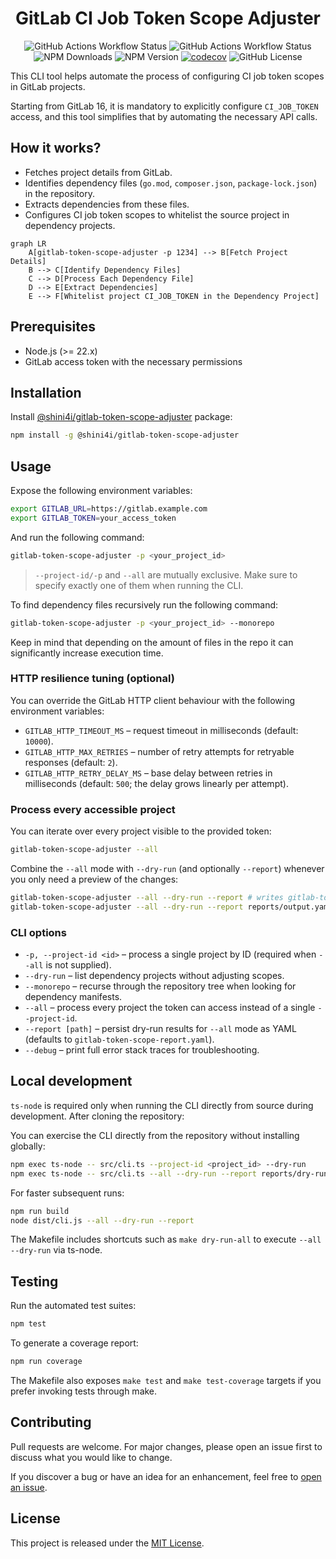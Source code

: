 <div align="center">

# GitLab CI Job Token Scope Adjuster

![GitHub Actions Workflow Status](https://img.shields.io/github/actions/workflow/status/shini4i/gtsa/publish.yaml?label=publish)
![GitHub Actions Workflow Status](https://img.shields.io/github/actions/workflow/status/shini4i/gtsa/tests.yaml?label=tests)
![NPM Downloads](https://img.shields.io/npm/dm/%40shini4i%2Fgitlab-token-scope-adjuster)
![NPM Version](https://img.shields.io/npm/v/%40shini4i%2Fgitlab-token-scope-adjuster)
[![codecov](https://codecov.io/gh/shini4i/gtsa/graph/badge.svg?token=VE6BNL1A8O)](https://codecov.io/gh/shini4i/gtsa)
![GitHub License](https://img.shields.io/github/license/shini4i/gtsa)

</div>

This CLI tool helps automate the process of configuring CI job token scopes in GitLab projects.

Starting from GitLab 16, it is mandatory to explicitly configure `CI_JOB_TOKEN` access, and this tool simplifies that by
automating the necessary API calls.

## How it works?

- Fetches project details from GitLab.
- Identifies dependency files (`go.mod`, `composer.json`, `package-lock.json`) in the repository.
- Extracts dependencies from these files.
- Configures CI job token scopes to whitelist the source project in dependency projects.

```mermaid
graph LR
    A[gitlab-token-scope-adjuster -p 1234] --> B[Fetch Project Details]
    B --> C[Identify Dependency Files]
    C --> D[Process Each Dependency File]
    D --> E[Extract Dependencies]
    E --> F[Whitelist project CI_JOB_TOKEN in the Dependency Project]
```

## Prerequisites

- Node.js (>= 22.x)
- GitLab access token with the necessary permissions

## Installation

Install [@shini4i/gitlab-token-scope-adjuster](https://www.npmjs.com/package/@shini4i/gitlab-token-scope-adjuster) package:

```sh
npm install -g @shini4i/gitlab-token-scope-adjuster
```

## Usage

Expose the following environment variables:

```sh
export GITLAB_URL=https://gitlab.example.com
export GITLAB_TOKEN=your_access_token
```

And run the following command:

```sh
gitlab-token-scope-adjuster -p <your_project_id>
```

> `--project-id/-p` and `--all` are mutually exclusive. Make sure to specify exactly one of them when running the CLI.

To find dependency files recursively run the following command:
```sh
gitlab-token-scope-adjuster -p <your_project_id> --monorepo
```

Keep in mind that depending on the amount of files in the repo it can significantly increase execution time.

### HTTP resilience tuning (optional)

You can override the GitLab HTTP client behaviour with the following environment variables:

- `GITLAB_HTTP_TIMEOUT_MS` – request timeout in milliseconds (default: `10000`).
- `GITLAB_HTTP_MAX_RETRIES` – number of retry attempts for retryable responses (default: `2`).
- `GITLAB_HTTP_RETRY_DELAY_MS` – base delay between retries in milliseconds (default: `500`; the delay grows linearly per attempt).

### Process every accessible project

You can iterate over every project visible to the provided token:

```sh
gitlab-token-scope-adjuster --all
```

Combine the `--all` mode with `--dry-run` (and optionally `--report`) whenever you only need a preview of the changes:

```sh
gitlab-token-scope-adjuster --all --dry-run --report # writes gitlab-token-scope-report.yaml
gitlab-token-scope-adjuster --all --dry-run --report reports/output.yaml
```

### CLI options

- `-p, --project-id <id>` – process a single project by ID (required when `--all` is not supplied).
- `--dry-run` – list dependency projects without adjusting scopes.
- `--monorepo` – recurse through the repository tree when looking for dependency manifests.
- `--all` – process every project the token can access instead of a single `--project-id`.
- `--report [path]` – persist dry-run results for `--all` mode as YAML (defaults to `gitlab-token-scope-report.yaml`).
- `--debug` – print full error stack traces for troubleshooting.

## Local development

`ts-node` is required only when running the CLI directly from source during development. After cloning the repository:

You can exercise the CLI directly from the repository without installing globally:

```sh
npm exec ts-node -- src/cli.ts --project-id <project_id> --dry-run
npm exec ts-node -- src/cli.ts --all --dry-run --report reports/dry-run.yaml
```

For faster subsequent runs:

```sh
npm run build
node dist/cli.js --all --dry-run --report
```

The Makefile includes shortcuts such as `make dry-run-all` to execute `--all --dry-run` via ts-node.

## Testing

Run the automated test suites:

```sh
npm test
```

To generate a coverage report:

```sh
npm run coverage
```

The Makefile also exposes `make test` and `make test-coverage` targets if you prefer invoking tests through make.

## Contributing

Pull requests are welcome. For major changes, please open an issue first to discuss what you would like to change.

If you discover a bug or have an idea for an enhancement, feel free to [open an issue](https://github.com/shini4i/gitlab-token-scope-adjuster/issues).

## License

This project is released under the [MIT License](./LICENSE).
